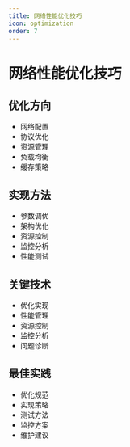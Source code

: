 ```yaml
---
title: 网络性能优化技巧
icon: optimization
order: 7
---
```


# 网络性能优化技巧

## 优化方向
- 网络配置
- 协议优化
- 资源管理
- 负载均衡
- 缓存策略

## 实现方法
- 参数调优
- 架构优化
- 资源控制
- 监控分析
- 性能测试

## 关键技术
- 优化实现
- 性能管理
- 资源控制
- 监控分析
- 问题诊断

## 最佳实践
- 优化规范
- 实现策略
- 测试方法
- 监控方案
- 维护建议
